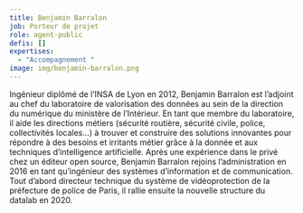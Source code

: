 ```yaml
---
title: Benjamin Barralon
job: Porteur de projet
role: agent-public
defis: []
expertises:
  - "Accompagnement "
image: img/benjamin-barralon.png
---
```


Ingénieur diplômé de l’INSA de Lyon en 2012, Benjamin Barralon est l’adjoint au chef du laboratoire de valorisation des données au sein de la direction du numérique du ministère de l’Intérieur. En tant que membre du laboratoire, il aide les directions métiers (sécurité routière, sécurité civile, police, collectivités locales…) à trouver et construire des solutions innovantes pour répondre à des besoins et irritants métier grâce à la donnée et aux techniques d’intelligence artificielle. Après une expérience dans le privé chez un éditeur open source, Benjamin Barralon rejoins l’administration en 2016 en tant qu’ingénieur des systèmes d’information et de communication. Tout d’abord directeur technique du système de vidéoprotection de la préfecture de police de Paris, il rallie ensuite la nouvelle structure du datalab en 2020.
